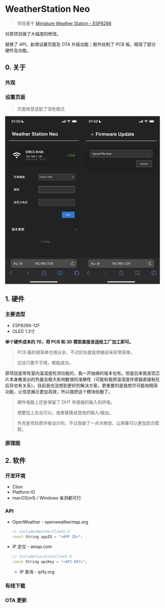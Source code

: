 # WeatherStation Neo

> 项目基于 [Miniature Weather Station - ESP8266](https://www.instructables.com/id/Minitaure-Weather-Station-ESP8266/)

对原项目做了大幅度的修改。

替换了 API，新增设置页面及 OTA 升级功能；额外绘制了 PCB 板，精简了部分硬件及功能。

## 0. 关于

### 外观

### 设置页面

> 页面特意适配了深色模式

![](https://raw.githubusercontent.com/HongDing97/imgs/main/IMG_0311.JPEG)

## 1. 硬件

### 主要选型

- ESP8266-12F
- OLED 1.3寸

**单个硬件成本约 70，将 PCB 和 3D 模型直接发送给工厂加工即可。**

> PCB 画的很简单也很业余，不过好处就是焊接起来非常简单。
>
> 应该只要不手残，都能成功。

原项目是带有室内温湿度检测功能的，我一开始做的版本也有。但是后来我发现芯片本身散发出的热量会极大影响数值的准确性（可能和我把温湿度传感器直接粘在后背也有关系）。目前我也没想到更好的解决方案，更重要的是我想尽可能地精简功能，让信息展示更加高效，所以就把这个模块给删了。

> 硬件电路上还是保留了 DHT 传感器的输入和供电。
>
> 想要加上去也可以，或者替换成其他的输入/输出。
>
> 外壳是项目原作者设计的，不过我做了一点点修改，让屏幕可以更加契合模型。

### 原理图

## 2. 软件

### 开发环境

- Clion
- Platform IO
- macOS(m1) / Windows 亲测都可行

### API

 - OpenWeather - openweathermap.org

   ```c++
   // include/WeatherClient.h
   const String appID = "<APP ID>";
   ```

 - IP 定位 - amap.com

   ```c++
   // include?LocationClient.h
   const String apiKey = "<API KEY>";
   ```

	- IP 查询 - ipify.org

### 有线下载

### OTA 更新

